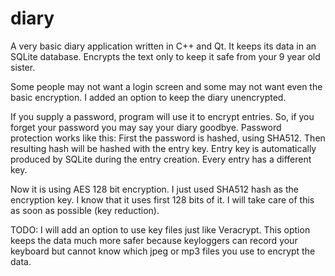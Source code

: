 # diary
A very basic diary application written in C++ and Qt. It keeps its data in an SQLite database. 
Encrypts the text only to keep it safe from your 9 year old sister.

Some people may not want a login screen and some may not want even the basic encryption.
I added an option to keep the diary unencrypted.

If you supply a password, program will use it to encrypt entries. So, if you forget your password you may say your diary goodbye.
Password protection works like this: First the password is hashed, using SHA512. Then resulting hash will be hashed with the entry key.
Entry key is automatically produced by SQLite during the entry creation. Every entry has a different key.

Now it is using AES 128 bit encryption. I just used SHA512 hash as the encryption key. I know that it uses first 128 bits of it. I will take care of this as soon as possible (key reduction).

TODO: I will add an option to use key files just like Veracrypt. This option keeps the data much more safer because keyloggers can record your keyboard but cannot know which jpeg or mp3 files you use to encrypt the data.
